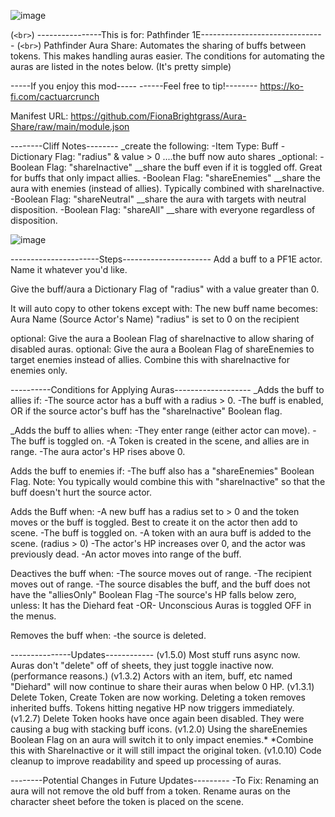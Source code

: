 ![image](https://i.imgur.com/K82oBFy.png)


  (`<br>`)
----------------This is for: Pathfinder 1E-------------------------------  (`<br>`)
Pathfinder Aura Share: Automates the sharing of buffs between tokens. This makes handling auras easier. The conditions for automating the auras are listed in the notes below. (It's pretty simple)

-----If you enjoy this mod-----
------Feel free to tip!--------
https://ko-fi.com/cactuarcrunch


Manifest URL: https://github.com/FionaBrightgrass/Aura-Share/raw/main/module.json


--------Cliff Notes--------
_create the following:
-Item Type: Buff
-Dictionary Flag: "radius" & value > 0
....the buff  now auto shares
_optional:
-Boolean Flag: "shareInactive"    __share the buff even if it is toggled off. Great for buffs that only impact allies.
-Boolean Flag: "shareEnemies"     __share the aura with enemies (instead of allies). Typically combined with shareInactive.
-Boolean Flag: "shareNeutral"     __share the aura with targets with neutral disposition.
-Boolean Flag: "shareAll"         __share with everyone regardless of disposition.

![image](https://i.imgur.com/zRj6ITb.png)


----------------------Steps----------------------
Add a buff to a PF1E actor. Name it whatever you'd like.

Give the buff/aura a Dictionary Flag of "radius" with a value greater than 0.

It will auto copy to other tokens except with:
The new buff name becomes: Aura Name (Source Actor's Name)
"radius" is set to 0 on the recipient 

optional: Give the aura a Boolean Flag of shareInactive to allow sharing of disabled auras. 
optional: Give the aura a Boolean Flag of shareEnemies to target enemies instead of allies. Combine this with shareInactive for enemies only. 



----------Conditions for Applying Auras-------------------
_Adds the buff to allies if:
-The source actor has a buff with a radius > 0.
-The buff is enabled, OR if the source actor's buff has the "shareInactive" Boolean flag.

_Adds the buff to allies when:
-They enter range (either actor can move).
-The buff is toggled on.
-A Token is created in the scene, and allies are in range.
-The aura actor's HP rises above 0.

Adds the buff to enemies if:
-The buff also has a "shareEnemies" Boolean Flag. Note: You typically would combine this with "shareInactive" so that the buff doesn't hurt the source actor.
 
Adds the Buff when:
-A new buff has a radius set to > 0 and the token moves or the buff is toggled. Best to create it on the actor then add to scene.
-The buff is toggled on.
-A token with an aura buff is added to the scene. (radius > 0)
-The actor's HP increases over 0, and the actor was previously dead.
-An actor moves into range of the buff.

Deactives the buff when:
-The source moves out of range.
-The recipient moves out of range.
-The source disables the buff, and the buff does not have the "alliesOnly" Boolean Flag
-The source's HP falls below zero, unless: It has the Diehard feat -OR- Unconscious Auras is toggled OFF in the menus.

Removes the buff when:
-the source is deleted.





---------------Updates------------
(v1.5.0)  Most stuff runs async now. Auras don't "delete" off of sheets, they just toggle inactive now. (performance reasons.)
(v1.3.2)  Actors with an item, buff, etc named "Diehard" will now continue to share their auras when below 0 HP.
(v1.3.1)  Delete Token, Create Token are now working. Deleting a token removes inherited buffs. Tokens hitting negative HP now triggers immediately.
(v1.2.7)  Delete Token hooks have once again been disabled. They were causing a bug with stacking buff icons.
(v1.2.0)  Using the shareEnemies Boolean Flag on an aura will switch it to only impact enemies.* 
          *Combine this with ShareInactive or it will still impact the original token.
(v1.0.10) Code cleanup to improve readability and speed up processing of auras.




--------Potential Changes in Future Updates---------
-To Fix: Renaming an aura will not remove the old buff from a token. Rename auras on the character sheet before the token is placed on the scene.
